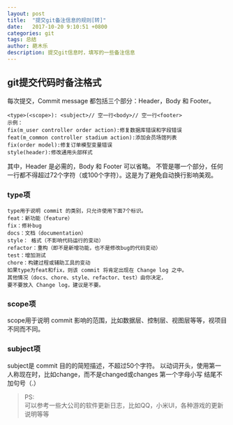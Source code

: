 ```yaml
---
layout: post
title:  "提交git备注信息的规则[转]"
date:   2017-10-20 9:10:51 +0800
categories: git
tags: 总结
author: 葩木乐
description: 提交git信息时，填写的一些备注信息
---
```

## git提交代码时备注格式
每次提交，Commit message 都包括三个部分：Header，Body 和 Footer。
~~~
<type>(<scope>): <subject>// 空一行<body>// 空一行<footer>
示例：
fix(m_user controller order action):修复数据库错误和字段错误
feat(m_common controller stadium action):添加会员场馆列表
fix(order model):修复订单模型变量错误
style(header):修改通用头部样式
~~~
其中，Header 是必需的，Body 和 Footer 可以省略。
不管是哪一个部分，任何一行都不得超过72个字符（或100个字符）。这是为了避免自动换行影响美观。
### type项
~~~
type用于说明 commit 的类别，只允许使用下面7个标识。
feat：新功能（feature）
fix：修补bug
docs：文档（documentation）
style： 格式（不影响代码运行的变动）
refactor：重构（即不是新增功能，也不是修改bug的代码变动）
test：增加测试
chore：构建过程或辅助工具的变动
如果type为feat和fix，则该 commit 将肯定出现在 Change log 之中。
其他情况（docs、chore、style、refactor、test）由你决定，
要不要放入 Change log，建议是不要。
~~~
### scope项
scope用于说明 commit 影响的范围，比如数据层、控制层、视图层等等，视项目不同而不同。
### subject项
subject是 commit 目的的简短描述，不超过50个字符。
以动词开头，使用第一人称现在时，比如change，而不是changed或changes
第一个字母小写
结尾不加句号（.） 
 
> PS:  
可以参考一些大公司的软件更新日志，比如QQ，小米UI，各种游戏的更新说明等等